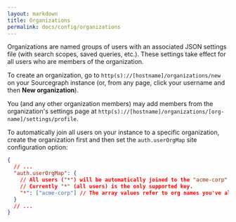 ```yaml
---
layout: markdown
title: Organizations
permalink: docs/config/organizations
---
```


Organizations are named groups of users with an associated JSON settings file (with search scopes, saved queries, etc.). These settings take effect for all users who are members of the organization.

To create an organization, go to `http(s)://[hostname]/organizations/new` on your Sourcegraph instance (or, from any page, click your username and then **New organization**).

You (and any other organization members) may add members from the organization's settings page at `http(s)://[hostname]/organizations/[org-name]/settings/profile`.

To automatically join all users on your instance to a specific organization, create the organization first and then set the `auth.userOrgMap` site configuration option:

```json
{
  // ...
  "auth.userOrgMap": {
    // All users ("*") will be automatically joined to the "acme-corp" org.
    // Currently "*" (all users) is the only supported key.
    "*": ["acme-corp"] // The array values refer to org names you've already created.
  }
  // ...
}
```
